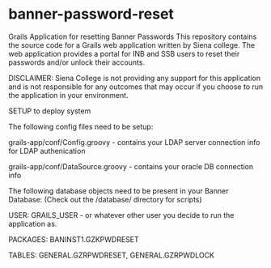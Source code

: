 # banner-password-reset
Grails Application for resetting Banner Passwords
This repository contains the source code for a Grails web application written by Siena college.
The web application provides a portal for INB and SSB users to reset their passwords and/or unlock their accounts.

DISCLAIMER: Siena College is not providing any support for this application and is not responsible for any outcomes that may occur if you choose to run the application in your environment. 



SETUP to deploy system

The following config files need to be setup:

grails-app/conf/Config.groovy  - contains your LDAP server connection info for LDAP authenication

grails-app/conf/DataSource.groovy -  contains your oracle DB connection info

The following database objects need to be present in your Banner Database:
(Check out the /database/ directory for scripts)

USER: GRAILS_USER - or whatever other user you decide to run the application as.

PACKAGES: BANINST1.GZKPWDRESET

TABLES: GENERAL.GZRPWDRESET, GENERAL.GZRPWDLOCK


